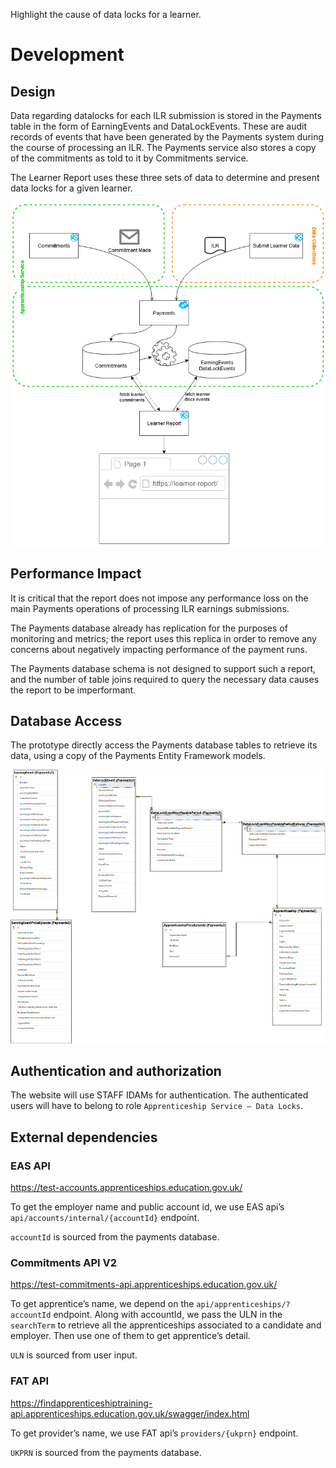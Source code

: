Highlight the cause of data locks for a learner.

# Development

## Design

Data regarding datalocks for each ILR submission is stored in the Payments table in the form of EarningEvents and DataLockEvents.  These are audit records of events that have been generated by the Payments system during the course of processing an ILR.  The Payments service also stores a copy of the commitments as told to it by Commitments service.

The Learner Report uses these three sets of data to determine and present data locks for a given learner.

![Architecture Overview](docs/architecture_simple.png)
 
## Performance Impact

It is critical that the report does not impose any performance loss on the main Payments operations of processing ILR earnings submissions.

The Payments database already has replication for the purposes of monitoring and metrics; the report uses this replica in order to remove any concerns about negatively impacting performance of the payment runs.

The Payments database schema is not designed to support such a report, and the number of table joins required to query the necessary data causes the report to be imperformant.  

## Database Access

The prototype directly access the Payments database tables to retrieve its data, using a copy of the Payments Entity Framework models.

![Entity Relationships](docs/entity_relationships.png)

## Authentication and authorization
The website will use STAFF IDAMs for authentication. The authenticated users will have to belong to role `Apprenticeship Service – Data Locks`.

## External dependencies

### EAS API

https://test-accounts.apprenticeships.education.gov.uk/

To get the employer name and public account id, we use EAS api’s `api/accounts/internal/{accountId}` endpoint. 

`accountId` is sourced from the payments database.

### Commitments API V2

https://test-commitments-api.apprenticeships.education.gov.uk/

To get apprentice’s name, we depend on the `api/apprenticeships/?accountId` endpoint. Along with accountId, we pass the ULN in the `searchTerm` to retrieve all the apprenticeships associated to a candidate and employer. Then use one of them to get apprentice’s detail. 

`ULN` is sourced from user input.

### FAT API

https://findapprenticeshiptraining-api.apprenticeships.education.gov.uk/swagger/index.html

To get provider’s name, we use FAT api’s `providers/{ukprn}` endpoint.

`UKPRN` is sourced from the payments database.
